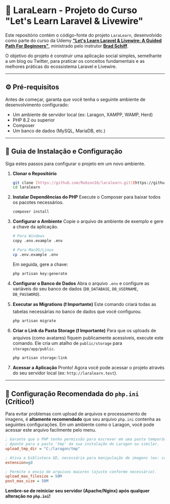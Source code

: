 # 🚀 LaraLearn - Projeto do Curso "Let's Learn Laravel & Livewire"

Este repositório contém o código-fonte do projeto `LaraLearn`, desenvolvido como parte do curso da Udemy **["Let's Learn Laravel & Livewire: A Guided Path For Beginners"](https://www.udemy.com/course/lets-learn-laravel-a-guided-path-for-beginners/)**, ministrado pelo instrutor **[Brad Schiff](https://www.udemy.com/user/bradschiff/)**.

O objetivo do projeto é construir uma aplicação social simples, semelhante a um blog ou Twitter, para praticar os conceitos fundamentais e as melhores práticas do ecossistema Laravel e Livewire.

---

## ⚙️ Pré-requisitos

Antes de começar, garanta que você tenha o seguinte ambiente de desenvolvimento configurado:

* Um ambiente de servidor local (ex: Laragon, XAMPP, WAMP, Herd)
* PHP 8.2 ou superior
* Composer
* Um banco de dados (MySQL, MariaDB, etc.)

---

## 📝 Guia de Instalação e Configuração

Siga estes passos para configurar o projeto em um novo ambiente.

1.  **Clonar o Repositório**
    ```bash
    git clone [https://github.com/Robson16/laralearn.git](https://github.com/Robson16/laralearn.git)
    cd laralearn
    ```

2.  **Instalar Dependências do PHP**
    Execute o Composer para baixar todos os pacotes necessários.
    ```bash
    composer install
    ```

3.  **Configurar o Ambiente**
    Copie o arquivo de ambiente de exemplo e gere a chave da aplicação.
    ```bash
    # Para Windows
    copy .env.example .env

    # Para MacOS/Linux
    cp .env.example .env
    ```
    Em seguida, gere a chave:
    ```bash
    php artisan key:generate
    ```

4.  **Configurar o Banco de Dados**
    Abra o arquivo `.env` e configure as variáveis do seu banco de dados (`DB_DATABASE`, `DB_USERNAME`, `DB_PASSWORD`).

5.  **Executar as Migrations (❗️ Importante)**
    Este comando criará todas as tabelas necessárias no banco de dados que você configurou.
    ```bash
    php artisan migrate
    ```

6.  **Criar o Link da Pasta Storage (❗️ Importante)**
    Para que os uploads de arquivos (como avatares) fiquem publicamente acessíveis, execute este comando. Ele cria um atalho de `public/storage` para `storage/app/public`.
    ```bash
    php artisan storage:link
    ```

7.  **Acessar a Aplicação**
    Pronto! Agora você pode acessar o projeto através do seu servidor local (ex: `http://laralearn.test`).

---

## 🔧 Configuração Recomendada do `php.ini` (Crítico!)

Para evitar problemas com upload de arquivos e processamento de imagens, é **altamente recomendado** que seu arquivo `php.ini` contenha as seguintes configurações. Em um ambiente como o Laragon, você pode acessar este arquivo facilmente pelo menu.

```ini
; Garante que o PHP tenha permissão para escrever em uma pasta temporária.
; Aponte para a pasta 'tmp' da sua instalação do Laragon ou similar.
upload_tmp_dir = "C:/laragon/tmp"

; Ativa a biblioteca GD, necessária para manipulação de imagens (ex: com a library Intervention/Image).
extension=gd

; Permite o envio de arquivos maiores (ajuste conforme necessário).
upload_max_filesize = 50M
post_max_size = 50M
```

**Lembre-se de reiniciar seu servidor (Apache/Nginx) após qualquer alteração no `php.ini`!**
